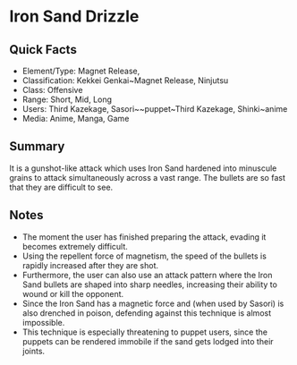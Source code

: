 # Iron Sand Drizzle

## Quick Facts
- Element/Type: Magnet Release,
- Classification: Kekkei Genkai~Magnet Release, Ninjutsu
- Class: Offensive
- Range: Short, Mid, Long
- Users: Third Kazekage, Sasori~~puppet~Third Kazekage, Shinki~anime
- Media: Anime, Manga, Game

## Summary
It is a gunshot-like attack which uses Iron Sand hardened into minuscule grains to attack simultaneously across a vast range. The bullets are so fast that they are difficult to see.

## Notes
- The moment the user has finished preparing the attack, evading it becomes extremely difficult.
- Using the repellent force of magnetism, the speed of the bullets is rapidly increased after they are shot.
- Furthermore, the user can also use an attack pattern where the Iron Sand bullets are shaped into sharp needles, increasing their ability to wound or kill the opponent.
- Since the Iron Sand has a magnetic force and (when used by Sasori) is also drenched in poison, defending against this technique is almost impossible.
- This technique is especially threatening to puppet users, since the puppets can be rendered immobile if the sand gets lodged into their joints.
